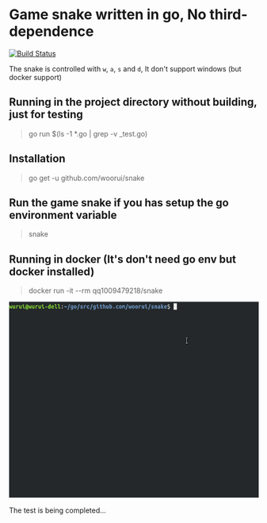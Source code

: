 # Game snake written in go, No third-dependence

[![Build Status](https://cloud.drone.io/api/badges/woorui/snake/status.svg)](https://cloud.drone.io/woorui/snake)

The snake is controlled with `w`, `a`, `s` and `d`, It don't support windows (but docker support)

## Running in the project directory without building, just for testing

> go run $(ls -1 *.go | grep -v _test.go)

## Installation

> go get -u github.com/woorui/snake

## Run the game snake if you has setup the go environment variable

> snake

## Running in docker (It's don't need go env but docker installed)

> docker run -it --rm qq1009479218/snake

![Show the running result](snake.gif)

The test is being completed...
